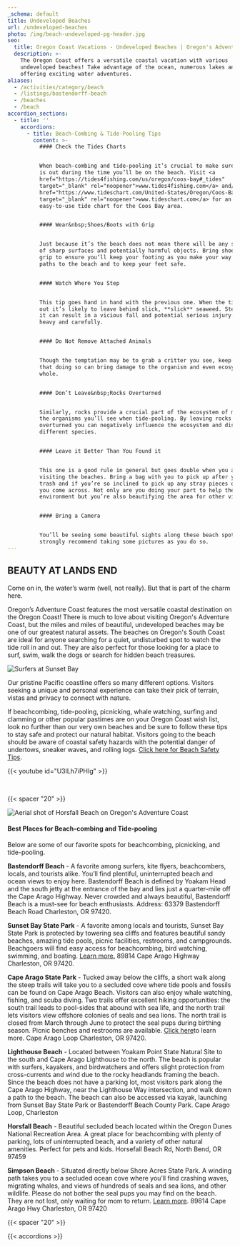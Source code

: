 ```yaml
---
_schema: default
title: Undeveloped Beaches
url: /undeveloped-beaches
photo: /img/beach-undeveloped-pg-header.jpg
seo:
  title: Oregon Coast Vacations - Undeveloped Beaches | Oregon's Adventure Coast
  description: >-
    The Oregon Coast offers a versatile coastal vacation with various
    undeveloped beaches! Take advantage of the ocean, numerous lakes and rivers
    offering exciting water adventures.
aliases:
  - /activities/category/beach
  - /listings/bastendorff-beach
  - /beaches
  - /beach
accordion_sections:
  - title: ''
    accordions:
      - title: Beach-Combing & Tide-Pooling Tips
        content: >-
          #### Check the Tides Charts


          When beach-combing and tide-pooling it’s crucial to make sure the tide
          is out during the time you’ll be on the beach. Visit <a
          href="https://tides4fishing.com/us/oregon/coos-bay#_tides"
          target="_blank" rel="noopener">www.tides4fishing.com</a> and/or <a
          href="https://www.tideschart.com/United-States/Oregon/Coos-Bay"
          target="_blank" rel="noopener">www.tideschart.com</a> for an
          easy-to-use tide chart for the Coos Bay area.


          #### Wear&nbsp;Shoes/Boots with Grip


          Just because it’s the beach does not mean there will be any shortage
          of sharp surfaces and potentially harmful objects. Bring shoes with
          grip to ensure you’ll keep your footing as you make your way down
          paths to the beach and to keep your feet safe.


          #### Watch Where You Step


          This tip goes hand in hand with the previous one. When the tide goes
          out it’s likely to leave behind slick, **slick** seaweed. Stepping on
          it can result in a vicious fall and potential serious injury. Tread
          heavy and carefully.


          #### Do Not Remove Attached Animals


          Though the temptation may be to grab a critter you see, keep in mind
          that doing so can bring damage to the organism and even ecosystem as a
          whole.


          #### Don’t Leave&nbsp;Rocks Overturned


          Similarly, rocks provide a crucial part of the ecosystem of many of
          the organisms you’ll see when tide-pooling. By leaving rocks
          overturned you can negatively influence the ecosystem and disrupt
          different species.


          #### Leave it Better Than You Found it


          This one is a good rule in general but goes double when you are
          visiting the beaches. Bring a bag with you to pick up after your own
          trash and if you’re so inclined to pick up any stray pieces of garbage
          you come across. Not only are you doing your part to help the
          environment but you’re also beautifying the area for other visitors.


          #### Bring a Camera


          You’ll be seeing some beautiful sights along these beach spots, we
          strongly recommend taking some pictures as you do so.
---
```

## BEAUTY AT LANDS END

Come on in, the water’s warm (well, not really). But that is part of the charm here.

Oregon’s Adventure Coast features the most versatile coastal destination on the Oregon Coast! There is much to love about visiting Oregon's Adventure Coast, but the miles and miles of beautiful, undeveloped beaches may be one of our greatest natural assets. The beaches on Oregon's South Coast are ideal for anyone searching for a quiet, undisturbed spot to watch the tide roll in and out. They are also perfect for those looking for a place to surf, swim, walk the dogs or search for hidden beach treasures.

![Surfers at Sunset Bay](/img/beaches-sunset-bay.jpg)

Our pristine Pacific coastline offers so many different options. Visitors seeking a unique and personal experience can take their pick of terrain, vistas and privacy to connect with nature.

If beachcombing, tide-pooling, picnicking, whale watching, surfing and clamming or other popular pastimes are on your Oregon Coast wish list, look no further than our very own beaches and be sure to follow these tips to stay safe and protect our natural habitat. Visitors going to the beach should be aware of coastal safety hazards with the potential danger of undertows, sneaker waves, and rolling logs. <a href="https://oregonsadventurecoast.com/blog/eight-ways-to-stay-safe-on-the-beaches-along-the-oregon-coast/" target="_blank" rel="noopener">Click here for Beach Safety Tips</a>.

{{< youtube id="U3lLh7iPHIg" >}}

&nbsp;

{{< spacer "20" >}}

![Aerial shot of Horsfall Beach on Oregon's Adventure Coast](/img/horsfall-beach-pristine-695x380.jpg "Pristine &amp; Uncrowded Horsfall Beach")

#### **Best Places for Beach-combing and Tide-pooling**

Below are some of our favorite spots for beachcombing, picnicking, and tide-pooling.

**Bastendorff Beach** - A favorite among surfers, kite flyers, beachcombers, locals, and tourists alike. You’ll find plentiful, uninterrupted beach and ocean views to enjoy here. Bastendorff Beach is defined by Yoakam Head and the south jetty at the entrance of the bay and lies just a quarter-mile off the Cape Arago Highway. Never crowded and always beautiful, Bastendorff Beach is a must-see for beach enthusiasts. Address: 63379 Bastendorff Beach Road Charleston, OR 97420.

**Sunset Bay State Park** - A favorite among locals and tourists, Sunset Bay State Park is protected by towering sea cliffs and features beautiful sandy beaches, amazing tide pools, picnic facilities, restrooms, and campgrounds. Beachgoers will find easy access for beachcombing, bird watching, swimming, and boating. <a href="https://oregonstateparks.org/index.cfm?do=parkPage.dsp_parkPage&amp;parkId=70" target="_blank" rel="noopener">Learn more.</a> 89814 Cape Arago Highway Charleston, OR 97420.

**Cape Arago State Park** - Tucked away below the cliffs, a short walk along the steep trails will take you to a secluded cove where tide pools and fossils can be found on Cape Arago Beach. Visitors can also enjoy whale watching, fishing, and scuba diving. Two trails offer excellent hiking opportunities: the south trail leads to pool-sides that abound with sea life, and the north trail lets visitors view offshore colonies of seals and sea lions. The north trail is closed from March through June to protect the seal pups during birthing season. Picnic benches and restrooms are available. <a href="https://oregonstateparks.org/index.cfm?do=parkPage.dsp_parkPage&amp;parkId=66" target="_blank" rel="noopener">Click here</a>to learn more. Cape Arago Loop Charleston, OR 97420.

**Lighthouse Beach** - Located between Yoakam Point State Natural Site to the south and Cape Arago Lighthouse to the north. The beach is popular with surfers, kayakers, and birdwatchers and offers slight protection from cross-currents and wind due to the rocky headlands framing the beach. Since the beach does not have a parking lot, most visitors park along the Cape Arago Highway, near the Lighthouse Way intersection, and walk down a path to the beach. The beach can also be accessed via kayak, launching from Sunset Bay State Park or Bastendorff Beach County Park. Cape Arago Loop, Charleston

**Horsfall Beach** - Beautiful secluded beach located within the Oregon Dunes National Recreation Area. A great place for beachcombing with plenty of parking, lots of uninterrupted beach, and a variety of other natural amenities. Perfect for pets and kids. Horsefall Beach Rd, North Bend, OR 97459

**Simpson Beach** - Situated directly below Shore Acres State Park. A winding path takes you to a secluded ocean cove where you’ll find crashing waves, migrating whales, and views of hundreds of seals and sea lions, and other wildlife. Please do not bother the seal pups you may find on the beach. They are not lost, only waiting for mom to return. <a href="https://oregonstateparks.org/index.cfm?do=parkPage.dsp_parkPage&amp;parkId=68" target="_blank" rel="noopener">Learn more</a>. 89814 Cape Arago Hwy Charleston, OR 97420

{{< spacer "20" >}}

{{< accordions >}}